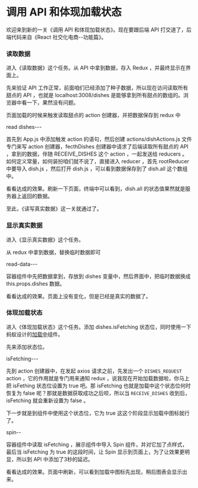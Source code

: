 # 调用 API 和体现加载状态

欢迎来到新的一关《调用 API 和体现加载状态》。现在要跟后端 API 打交道了，后端代码来自《React 社交化电商--功能篇》。

### 读取数据

进入《读取数据》这个任务。从 API 中拿到数据，存入 Redux ，并最终显示在界面上。

先来验证 API 工作正常，前面咱们已经添加了种子数据，所以现在访问读取所有甜点的 API ，也就是 localhost:3008/dishes 是能够拿到所有甜点的数组的。浏览器中看一下，果然没有问题。

页面加载的时候来触发读取甜点的 action 创建器，并把数据保存到 redux 中

read dishes---

首先到 App.js 中添加触发 action 的语句，然后创建 actions/dishActions.js 文件专门来写 action 创建器，fecthDishes 创建器中请求了后端读取所有甜点的 API ，拿到的数据，伴随 RECEIVE_DISHES 这个 action ，一起发送给 reducers 。如何定义常量，如何装扮咱们就不说了，直接进入 reducer ，首先 rootReducer 中要导入 dish.js ，然后打开 dish.js ，可以看到数据保存到了 dish.all 这个数组中。

看看达成的效果。刷新一下页面，终端中可以看到，dish.all 的状态值果然就是服务器上返回的数据。

至此，《读写真实数据》这一关就通过了。

### 显示真实数据

进入《显示真实数据》这个任务。

从 redux 中拿到数据，替换临时数据即可

read-data---

容器组件中先把数据拿到，存放到 dishes 变量中，然后界面中，把临时数据换成 this.props.dishes 数据。

看看达成的效果。页面上没有变化，但是已经是真实的数据了。

### 体现加载状态

进入《体现加载状态》这个任务。添加 dishes.isFetching 状态位，同时使用一下蚂蚁设计的[加载中](https://ant.design/components/spin-cn/)组件。

先来添加状态位。

isFetching---

先到 action 创建器中，在发起 axios 请求之前，先发出一个 `DISHES_REQUEST` action ，它的作用就是专门用来通知 redux ，说我现在开始加载数据啦，你马上把 isFething 状态位设置为 true 吧。那 isFetching 也就是加载中这个状态位何时恢复为 false 呢？那就是数据获取成功之后呗，所以当 `RECEIVE_DISHES` 收到后，isFetching 就会重新设置为 false 。

下一步就是到组件中使用这个状态位，它为 true 这这个阶段显示加载中图标就行了。

spin--

容器组件中读取 isFetching ，展示组件中导入 Spin 组件，并对它加了点样式，最后当 isFetching 为 true 的这段时间，让 Spin 显示到页面上，为了让效果更明显，所以到 API 中添加了3秒的延迟。

看看达成的效果。页面中刷新，可以看到加载中图标先出现，稍后图表会显示出来。

